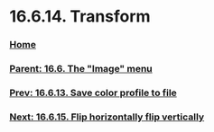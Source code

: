 # 16.6.14. Transform

### [Home](./00-home.md)
### [Parent: 16.6. The "Image" menu](./16-06-00-the-image-menu.md)
### [Prev: 16.6.13. Save color profile to file](./16-06-13-save-color-profile-to-file.md)
### [Next: 16.6.15. Flip horizontally flip vertically](./16-06-15-flip-horizontally-flip-vertically.md)
